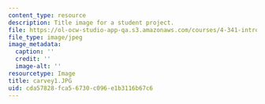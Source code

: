 ```yaml
---
content_type: resource
description: Title image for a student project.
file: https://ol-ocw-studio-app-qa.s3.amazonaws.com/courses/4-341-introduction-to-photography-fall-2002/cda57828fca56730c096e1b3116b67c6_carvey1.JPG
file_type: image/jpeg
image_metadata:
  caption: ''
  credit: ''
  image-alt: ''
resourcetype: Image
title: carvey1.JPG
uid: cda57828-fca5-6730-c096-e1b3116b67c6
---
```

